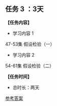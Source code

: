 ## 任务 3 ：3天
**【任务内容】**

* 学习内容 1

 47-53集  假设检验（一）

* 学习内容 2

 54-61集   假设检验（二）

**【任务时间】**

*   总时长：两天

[参考答案](./../参考答案)
